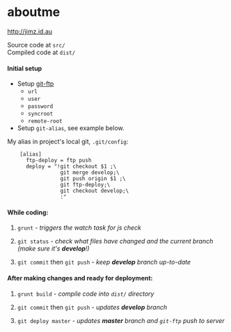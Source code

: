 # aboutme
http://jimz.id.au

Source code at `src/` <br />
Compiled code at `dist/`

#### Initial setup
* Setup [git-ftp](https://github.com/git-ftp/git-ftp)
  + `url`
  + `user`
  + `password`
  + `syncroot`
  + `remote-root`
* Setup `git-alias`, see example below.

My alias in project's local git, `.git/config`:
```
    [alias]
      ftp-deploy = ftp push
      deploy = "!git checkout $1 ;\
                 git merge develop;\
                 git push origin $1 ;\
                 git ftp-deploy;\
                 git checkout develop;\
                 :"
```

#### While coding:

1. `grunt`  _- triggers the watch task for js check_

2. `git status`  _- check what files have changed and the current branch (make sure it's **develop**!)_

3. `git commit` then `git push`  _- keep **develop** branch up-to-date_


#### After making changes and ready for deployment:

1. `grunt build` _- compile code into `dist/` directory_

2. `git commit` then `git push` _- updates **develop** branch_

3. `git deploy master` _- updates **master** branch and `git-ftp` push to server_

